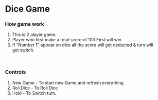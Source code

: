 # Dice Game

### How game work
1. This is 2 player game.
2. Player who first make a total score of 100 First will win.
3. If "Number 1" appear on dice all the score will get deducted & turn will get switch.
<br>

### Controls
1. New Game - To start new Game and refresh everything.
2. Roll Dice - To Roll Dice
3. Hold - To Switch turn.